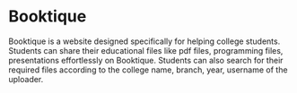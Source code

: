 # Booktique

Booktique is a website designed specifically for helping college students. 
Students can share their educational files like pdf files, programming files, 
presentations effortlessly on Booktique.
Students can also search for their required files according to the college name,
branch, year, username of the uploader.
